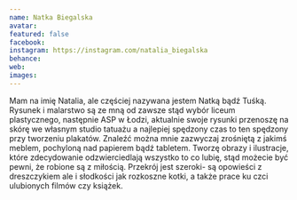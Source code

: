 ```yaml
---
name: Natka Biegalska
avatar: 
featured: false
facebook: 
instagram: https://instagram.com/natalia_biegalska
behance: 
web:
images:
---
```

Mam na imię Natalia, ale częściej nazywana jestem Natką bądź Tuśką. Rysunek i malarstwo są ze mną od zawsze stąd wybór liceum plastycznego, następnie ASP w Łodzi, aktualnie swoje rysunki przenoszę na skórę we własnym studio tatuażu a najlepiej spędzony czas to ten spędzony przy tworzeniu plakatów. Znaleźć można mnie zazwyczaj zrośniętą z jakimś meblem, pochyloną nad papierem bądź tabletem.
Tworzę obrazy i ilustracje, które zdecydowanie odzwierciedlają wszystko to co lubię, stąd możecie być pewni, że robione są z miłością. Przekrój jest szeroki- są opowieści z dreszczykiem ale i słodkości jak rozkoszne kotki, a także prace ku czci ulubionych filmów czy książek. 
